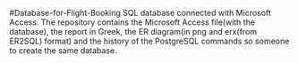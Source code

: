 #Database-for-Flight-Booking
SQL database connected with Microsoft Access. The repository contains the Microsoft Access file(with the database),
the report in Greek, the ER diagram(in png and erx(from ER2SQL) format) and the history of the PostgreSQL commands 
so someone to create the same database.

